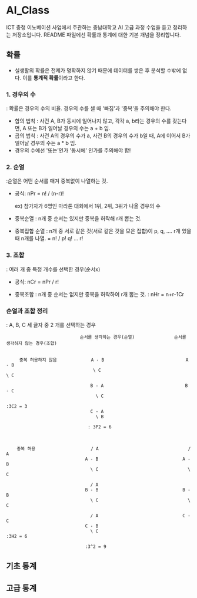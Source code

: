 # AI_Class
ICT 충청 이노베이션 사업에서 주관하는 충남대학교 AI 고급 과정 수업을 듣고 정리하는 저장소입니다.
README 파일에선 확률과 통계에 대한 기본 개념을 정리합니다.

## 확률
- 실생활의 확률은 전제가 명확하지 않기 때문에 데이터를 쌓은 후 분석할 수밖에 없다. 이를 **통계적 확률**이라고 한다.

### 1. 경우의 수
: 확률은 경우의 수의 비율. 경우의 수를 셀 때 '빠짐'과 '중복'을 주의해야 한다.
- 합의 법칙
: 사건 A, B가 동시에 일어나지 않고, 각각 a, b라는 경우의 수를 갖는다면, A 또는 B가 일어날 경우의 수는 a + b 임.
- 곱의 법칙
: 사건 A의 경우의 수가 a, 사건 B의 경우의 수가 b일 때, A에 이어서 B가 일어날 경우의 수는 a * b 임.
- 경우의 수에선 '또는'인가 '동시에' 인가를 주의해야 함! 

### 2. 순열
:순열은 어떤 순서를 매겨 중복없이 나열하는 것.
- 공식: nPr = n! / (n-r)!

    ex) 참가자가 6명인 마라톤 대회에서 1위, 2위, 3위가 나올 경우의 수
    
- 중복순열
: n개 중 순서는 있지만 중복을 허락해 r개 뽑는 것.    

- 중복집합 순열
: n개 중 서로 같은 것(서로 같은 것을 모은 집합)이 p, q, .... r개 있을 때 n개를 나열. = n! / p! q! ... r!


### 3. 조합
: 여러 개 중 특정 개수를 선택한 경우(순서x)
- 공식: nCr = nPr / r!

- 중복조합
: n개 중 순서는 없지만 중복을 허락하여 r개 뽑는 것.
: nHr = n+r-1Cr
   
### 순열과 조합 정리
: A, B, C 세 글자 중 2 개를 선택하는 경우

                                순서를 생각하는 경우(순열)               순서를 생각하지 않는 경우(조합)
                                
                                
         중복 허용하지 않음             A - B                               A - B
                                     \ C                                  \ C

                                    B - A                               B - C
                                      \ C                               
                                                                        :3C2 = 3
                                    C - A
                                      \ B

                                   : 3P2 = 6
        
        
        
        중복 허용                     / A                                  / A
                                  A - B                                A - B
                                    \ C                                  \ C   
                                    
                                    / A
                                  B - B                                B - B
                                    \ C                                  \ C
                                    
                                    / A                                C - C
                                  C - B   
                                    \ C                                :3H2 = 6
                                    
                                  :3^2 = 9
                                  
## 기초 통계                          

## 고급 통계
